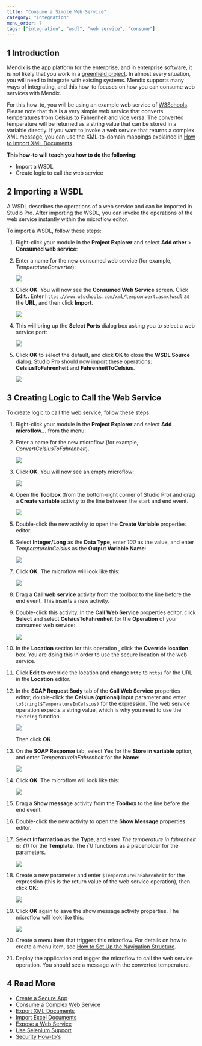 ```yaml
---
title: "Consume a Simple Web Service"
category: "Integration"
menu_order: 7
tags: ["integration", "wsdl", "web service", "consume"]
---
```


## 1 Introduction

Mendix is the app platform for the enterprise, and in enterprise software, it is not likely that you work in a [greenfield project](https://en.wikipedia.org/wiki/Greenfield_project). In almost every situation, you will need to integrate with existing systems. Mendix supports many ways of integrating, and this how-to focuses on how you can consume web services with Mendix.

For this how-to, you will be using an example web service of [W3Schools](http://www.w3schools.com/). Please note that this is a very simple web service that converts temperatures from Celsius to Fahrenheit and vice versa. The converted temperature will be returned as a string value that can be stored in a variable directly. If you want to invoke a web service that returns a complex XML message, you can use the XML-to-domain mappings explained in [How to Import XML Documents](importing-xml-documents).

**This how-to will teach you how to do the following:**

* Import a WSDL
* Create logic to call the web service

## 2 Importing a WSDL

A WSDL describes the operations of a web service and can be imported in Studio Pro. After importing the WSDL, you can invoke the operations of the web service instantly within the microflow editor.

To import a WSDL, follow these steps:

1. Right-click your module in the **Project Explorer** and select **Add other** >  **Consumed web service**:

2. Enter a name for the new consumed web service (for example, *TemperatureConverter*):

    ![](attachments/18448738/18582086.png)

3. Click **OK**. You will now see the **Consumed Web Service** screen. Click **Edit..** Enter `https://www.w3schools.com/xml/tempconvert.asmx?wsdl` as the **URL**, and then click **Import**.

    ![](attachments/18448738/wsdl-source.png)

4.  This will bring up the **Select Ports** dialog box asking you to select a web service port:

    ![](attachments/18448738/18582065.png)

5. Click **OK** to select the default, and click **OK** to close the **WSDL Source** dialog. Studio Pro should now import these operations: **CelsiusToFahrenheit** and **FahrenheitToCelsius**.

    ![](attachments/18448738/18582084.png)

## 3 Creating Logic to Call the Web Service

To create logic to call the web service, follow these steps:

1.  Right-click your module in the **Project Explorer** and select **Add microflow...** from the menu:

2.  Enter a name for the new microflow (for example, *ConvertCelsiusToFahrenheit*).

    ![](attachments/18448738/18582083.png)

3.  Click **OK**. You will now see an empty microflow:

    ![](attachments/18448738/18582081.png)

4.  Open the **Toolbox** (from the bottom-right corner of Studio Pro) and drag a **Create variable** activity to the line between the start and end event.

    ![](attachments/8784287/8946802.png)

5. Double-click the new activity to open the **Create Variable** properties editor.

6. Select **Integer/Long** as the **Data Type**, enter *100* as the value, and enter *TemperatureInCelsius* as the **Output Variable Name**:

    ![](attachments/18448738/18582080.png)

7.  Click **OK.** The microflow will look like this:

    ![](attachments/18448738/18582079.png)

8. Drag a **Call web service** activity from the toolbox to the line before the end event. This inserts a new activity.

9. Double-click this activity. In the **Call Web Service** properties editor, click **Select** and select **CelsiusToFahrenheit** for the **Operation** of your consumed web service:

    ![](attachments/18448738/18582076.png)

10. In the **Location** section for this operation , click the **Override location** box. You are doing this in order to use the secure location of the web service.

11. Click **Edit** to override the location and change `http` to `https` for the URL in the **Location** editor.

12. In the **SOAP Request Body** tab of the **Call Web Service** properties editor, double-click the **Celsius (optional)** input parameter and enter `toString($TemperatureInCelsius)` for the expression. The web service operation expects a string value, which is why you need to use the `toString` function. 

    ![](attachments/18448738/18582075.png)

    Then click **OK**.
13. On the **SOAP Response** tab, select **Yes** for the **Store in variable** option, and enter *TemperatureInFahrenheit* for the **Name**:

    ![](attachments/18448738/18582074.png)

14. Click **OK**. The microflow will look like this:

    ![](attachments/18448738/18582073.png)

15. Drag a **Show message** activity from the **Toolbox** to the line before the end event.

16. Double-click the new activity to open the **Show Message** properties editor.

17. Select **Information** as the **Type**, and enter *The temperature in fahrenheit is: {1}* for the **Template**. The *{1}* functions as a placeholder for the parameters.

    ![](attachments/18448738/18582071.png)

19. Create a new parameter and enter `$TemperatureInFahrenheit` for the expression (this is the return value of the web service operation), then click **OK**:

    ![](attachments/18448738/18582072.png)

20. Click **OK** again to save the show message activity properties. The microflow will look like this:

    ![](attachments/18448738/18582070.png)

21. Create a menu item that triggers this microflow. For details on how to create a menu item, see [How to Set Up the Navigation Structure](../general/setting-up-the-navigation-structure).

22. Deploy the application and trigger the microflow to call the web service operation. You should see a message with the converted temperature.

## 4 Read More

* [Create a Secure App](../security/create-a-secure-app)
* [Consume a Complex Web Service](consume-a-complex-web-service)
* [Export XML Documents](export-xml-documents)
* [Import Excel Documents](importing-excel-documents)
* [Expose a Web Service](expose-a-web-service)
* [Use Selenium Support](selenium-support)
* [Security How-to's](../security/)
